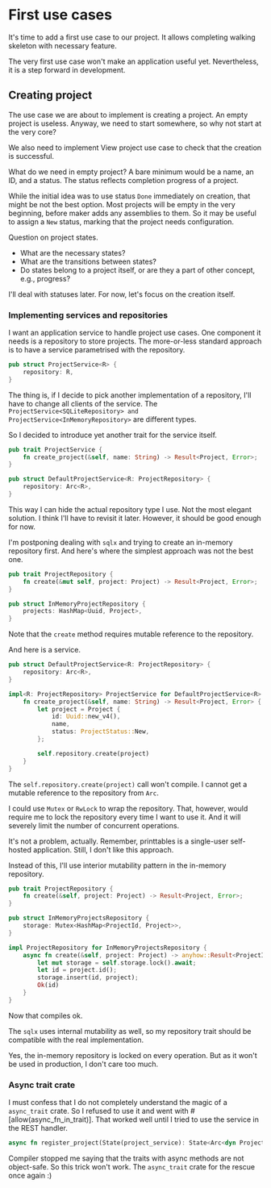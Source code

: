 # First use cases

It's time to add a first use case to our project. 
It allows completing walking skeleton with necessary feature.

The very first use case won't make an application useful yet. 
Nevertheless, it is a step forward in development.

## Creating project

The use case we are about to implement is creating a project.
An empty project is useless.
Anyway, we need to start somewhere, so why not start at the very core?

We also need to implement View project use case to check that the creation is successful.

What do we need in empty project? A bare minimum would be a name, an ID, and a status.
The status reflects completion progress of a project.

While the initial idea was to use status `Done` immediately on creation, that might be not the best option.
Most projects will be empty in the very beginning, before maker adds any assemblies to them.
So it may be useful to assign a `New` status, marking that the project needs configuration.

Question on project states.

- What are the necessary states?
- What are the transitions between states?
- Do states belong to a project itself, or are they a part of other concept, e.g., progress?

I'll deal with statuses later. For now, let's focus on the creation itself.

### Implementing services and repositories

I want an application service to handle project use cases.
One component it needs is a repository to store projects.
The more-or-less standard approach is to have a service parametrised with the repository.

```rust
pub struct ProjectService<R> {
    repository: R,
}
```

The thing is, if I decide to pick another implementation of a repository, I'll have to change all clients of the service.
The `ProjectService<SQLiteRepository> and ProjectService<InMemoryRepository>` are different types.

So I decided to introduce yet another trait for the service itself.

```rust
pub trait ProjectService {
    fn create_project(&self, name: String) -> Result<Project, Error>;
}

pub struct DefaultProjectService<R: ProjectRepository> {
    repository: Arc<R>,
}
```

This way I can hide the actual repository type I use.
Not the most elegant solution.
I think I'll have to revisit it later.
However, it should be good enough for now.

I'm postponing dealing with `sqlx` and trying to create an in-memory repository first. And here's where the simplest approach was not the best one.

```rust
pub trait ProjectRepository {
    fn create(&mut self, project: Project) -> Result<Project, Error>;
}

pub struct InMemoryProjectRepository {
    projects: HashMap<Uuid, Project>,
}
```

Note that the `create` method requires mutable reference to the repository.

And here is a service.

```rust
pub struct DefaultProjectService<R: ProjectRepository> {
    repository: Arc<R>,
}

impl<R: ProjectRepository> ProjectService for DefaultProjectService<R> {
    fn create_project(&self, name: String) -> Result<Project, Error> {
        let project = Project {
            id: Uuid::new_v4(),
            name,
            status: ProjectStatus::New,
        };

        self.repository.create(project)
    }
}
```

The `self.repository.create(project)` call won't compile.
I cannot get a mutable reference to the repository from `Arc`.

I could use `Mutex` or `RwLock` to wrap the repository.
That, however, would require me to lock the repository every time I want to use it.
And it will severely limit the number of concurrent operations.

It's not a problem, actually. Remember, printtables is a single-user self-hosted application. 
Still, I don't like this approach.

Instead of this, I'll use interior mutability pattern in the in-memory repository.

```rust
pub trait ProjectRepository {
    fn create(&self, project: Project) -> Result<Project, Error>;
}

pub struct InMemoryProjectsRepository {
    storage: Mutex<HashMap<ProjectId, Project>>,
}

impl ProjectRepository for InMemoryProjectsRepository {
    async fn create(&self, project: Project) -> anyhow::Result<ProjectId> {
        let mut storage = self.storage.lock().await;
        let id = project.id();
        storage.insert(id, project);
        Ok(id)
    }
}
```

Now that compiles ok.

The `sqlx` uses internal mutability as well, so my repository trait should be compatible with the real implementation.

Yes, the in-memory repository is locked on every operation.
But as it won't be used in production, I don't care too much.

### Async trait crate

I must confess that I do not completely understand the magic of a `async_trait` crate.
So I refused to use it and went with #[allow(async_fn_in_trait)].
That worked well until I tried to use the service in the REST handler.

```rust
async fn register_project(State(project_service): State<Arc<dyn ProjectService>>) {}
```

Compiler stopped me saying that the traits with async methods are not object-safe. 
So this trick won't work. 
The `async_trait` crate for the rescue once again :)

